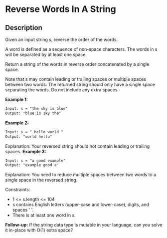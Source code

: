 # Reverse Words In A String

## Description

Given an input string s, reverse the order of the words.

A word is defined as a sequence of non-space characters. The words in s will be separated by at least one space.

Return a string of the words in reverse order concatenated by a single space.

Note that s may contain leading or trailing spaces or multiple spaces between two words. The returned string should only have a single space separating the words. Do not include any extra spaces.

**Example 1:**

```txt
Input: s = "the sky is blue"
Output: "blue is sky the"
```

**Example 2:**

```txt
Input: s = " hello world "
Output: "world hello"
```

Explanation: Your reversed string should not contain leading or trailing spaces.
**Example 3:**

```txt
Input: s = "a good example"
Output: "example good a"
```

Explanation: You need to reduce multiple spaces between two words to a single space in the reversed string.

Constraints:

- 1 <= s.length <= 104
- s contains English letters (upper-case and lower-case), digits, and spaces ' '.
- There is at least one word in s.

**Follow-up:** If the string data type is mutable in your language, can you solve it in-place with O(1) extra space?

